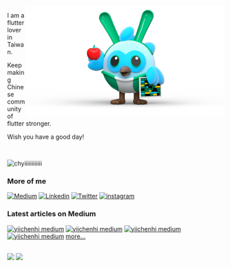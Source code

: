 <img align="right" width="460" src="dash.png" />

I am a flutter lover in Taiwan. 

Keep making Chinese community of flutter stronger.

Wish you have a good day!

</br>

<p align="left"> <img src="https://komarev.com/ghpvc/?username=chyiiiiiiiiiiii&label=Views&color=blue&style=plastic&style=for-the-badge" alt="chyiiiiiiiiiiii" /> </p>


### More of me
<!-- [![Youtube](https://img.shields.io/badge/youtube-ff0000?style=for-the-badge&logo=youtube&logoColor=white)](https://www.youtube.com/user/a22601807/videos) -->
[![Medium](https://img.shields.io/badge/medium-fff?style=for-the-badge&logo=medium&logoColor=black)](https://yiichenhi.medium.com)
[![Linkedin](https://img.shields.io/badge/LinkedIn-0077B5?style=for-the-badge&logo=linkedin&logoColor=white)](https://www.linkedin.com/in/yiichenhi/) 
[![Twitter](https://img.shields.io/badge/Twitter-1DA1F2?style=for-the-badge&logo=twitter&logoColor=white)](https://twitter.com/yiichenhi)
[![instagram](https://img.shields.io/badge/instagram-C6317F?style=for-the-badge&logo=instagram&logoColor=white)](http://instagram.com/flutterluvr.yii/)

### Latest articles on Medium
[![yiichenhi medium](https://github-read-medium-git-main.pahlevikun.vercel.app/latest?username=yiichenhi&offset=0)](https://yiichenhi.medium.com)
[![yiichenhi medium](https://github-read-medium-git-main.pahlevikun.vercel.app/latest?username=yiichenhi&offset=1)](https://yiichenhi.medium.com)
[![yiichenhi medium](https://github-read-medium-git-main.pahlevikun.vercel.app/latest?username=yiichenhi&offset=2)](https://yiichenhi.medium.com)
[![yiichenhi medium](https://github-read-medium-git-main.pahlevikun.vercel.app/latest?username=yiichenhi&offset=4)](https://yiichenhi.medium.com)
[more...](https://yiichenhi.medium.com/)

</br>

<div align="left">
  <img height="160" src="https://github-readme-stats.vercel.app/api/top-langs/?username=chyiiiiiiiiiiii&layout=compact" />
  <img height="160" src="https://github-readme-stats.vercel.app/api?username=chyiiiiiiiiiiii&hide=contribs" />
</div>

<!-- Links -->
[buy_me_a_coffee]: https://www.buymeacoffee.com/yiichenhi
[buy_me_a_coffee_badge]: https://img.buymeacoffee.com/button-api/?text=Sponsor&emoji=&slug=yiichenhi&button_colour=FFDD00&font_colour=000000&font_family=Cookie&outline_colour=000000&coffee_colour=ffffff&size=64
